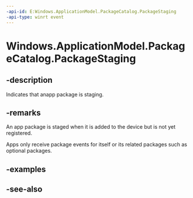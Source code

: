 ```yaml
---
-api-id: E:Windows.ApplicationModel.PackageCatalog.PackageStaging
-api-type: winrt event
---
```


<!-- Event syntax
public event Windows.Foundation.TypedEventHandler PackageStaging<Windows.ApplicationModel.PackageCatalog,  Windows.ApplicationModel.PackageStagingEventArgs>
-->

# Windows.ApplicationModel.PackageCatalog.PackageStaging

## -description
Indicates that anapp package is staging.

## -remarks
An app package is staged when it is added to the device but is not yet registered.

Apps only receive package events for itself or its related packages such as optional packages.

## -examples

## -see-also
